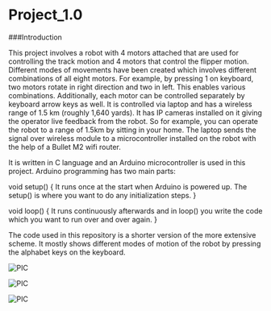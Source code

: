 Project_1.0
==========================

###Introduction

This project involves a robot with 4 motors attached that are used for controlling the track motion and 4 motors that control the flipper motion. Different modes of movements have been created which involves different combinations of all eight motors. For example, by pressing 1 on keyboard, two motors rotate in right direction and two in left. This enables various combinations. Additionally, each motor can be controlled separately by keyboard arrow keys as well. It is controlled via laptop and has a wireless range of 1.5 km (roughly 1,640 yards). It has IP cameras installed on it giving the operator live feedback from the robot. So for example, you can operate the robot to a range of 1.5km by sitting in your home. The laptop sends the signal over wireless module to a microcontroller installed on the robot with the help of a Bullet M2 wifi router. 

It is written in C language and an Arduino microcontroller is used in this project. Arduino programming has two main parts:

void setup()
{ 
It runs once at the start when Arduino is powered up. The setup() is where you want to do any initialization steps.
}

void loop()
{
It runs continuously afterwards and in loop() you write the code which you want to run over and over again.
}

The code used in this repository is a shorter version of the more extensive scheme. It mostly shows different modes of motion of the robot by pressing the alphabet keys on the keyboard. 

![PIC](http://roboticscourse.org/wp-content/uploads/2014/05/Robot-Project-Img-1.jpg)

![PIC](http://roboticscourse.org/wp-content/uploads/2014/05/Robot-Project-Img-2.jpg)

![PIC](http://roboticscourse.org/wp-content/uploads/2014/05/Robot-Project-Img-3.jpg)

